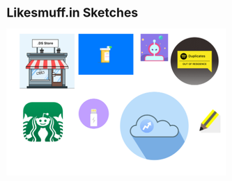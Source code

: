 # Likesmuff.in Sketches
![Sketches](https://github.com/dhaval17/likesmuffin-sketch/raw/master/icon.png)
